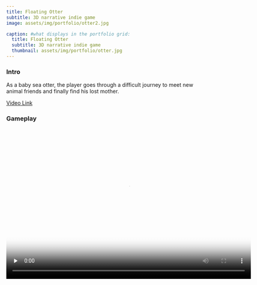 ```yaml
---
title: Floating Otter
subtitle: 3D narrative indie game
image: assets/img/portfolio/otter2.jpg

caption: #what displays in the portfolio grid:
  title: Floating Otter
  subtitle: 3D narrative indie game
  thumbnail: assets/img/portfolio/otter.jpg
---
```


### Intro

As a baby sea otter, the player goes through a difficult journey to meet new animal friends and finally find his lost mother.



[Video Link](https://www.youtube.com/watch?v=sDp4LBPZacQ&t=40s)


### Gameplay

<video width="650" height="400" id="video" controls="" preload="none" poster="Otter"> 
      <source id="mp4" src="../assets/video/otter.mp4" type="video/mp4">
</videos>